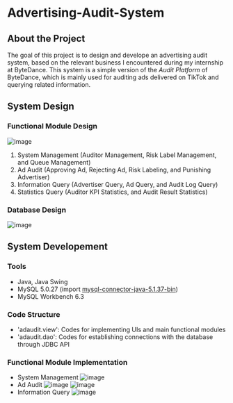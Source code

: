 # Advertising-Audit-System
## About the Project
The goal of this project is to design and develope an advertising audit system, based on the relevant business I encountered during my internship at ByteDance. This system is a simple version of the _Audit Platform_ of ByteDance, which is mainly used for auditing ads delivered on TikTok and querying related information.  
## System Design
### Functional Module Design
![image](https://github.com/aubrey-zyx/Advertising-Audit-System/assets/108720789/d5470dbe-0b61-42f5-acc8-364ba715f7d1)
1. System Management (Auditor Management, Risk Label Management, and Queue Management)
2. Ad Audit (Approving Ad, Rejecting Ad, Risk Labeling, and Punishing Advertiser)
3. Information Query (Advertiser Query, Ad Query, and Audit Log Query)
4. Statistics Query (Auditor KPI Statistics, and Audit Result Statistics)
### Database Design
![image](https://github.com/aubrey-zyx/Advertising-Audit-System/assets/108720789/af1caa7b-b370-4bf3-9a62-6db04ea0c986)
## System Developement
### Tools
* Java, Java Swing
* MySQL 5.0.27 (import [mysql-connector-java-5.1.37-bin](https://jar-download.com/artifacts/mysql/mysql-connector-java/5.1.37/source-code))
* MySQL Workbench 6.3
### Code Structure
* 'adaudit.view': Codes for implementing UIs and main functional modules
* 'adaudit.dao': Codes for establishing connections with the database through JDBC API
### Functional Module Implementation
* System Management
  ![image](https://github.com/aubrey-zyx/Advertising-Audit-System/assets/108720789/cd112fbd-ce11-4726-97d8-1bed06e65e75)
* Ad Audit
  ![image](https://github.com/aubrey-zyx/Advertising-Audit-System/assets/108720789/a6a56cdc-5d82-4b99-a7ed-10d54060b935)
  ![image](https://github.com/aubrey-zyx/Advertising-Audit-System/assets/108720789/6cf0a122-afad-43e0-bcb5-406547cb51eb)
* Information Query
  ![image](https://github.com/aubrey-zyx/Advertising-Audit-System/assets/108720789/e42ac712-923e-4bce-8d3a-f3d9fa5733af)
